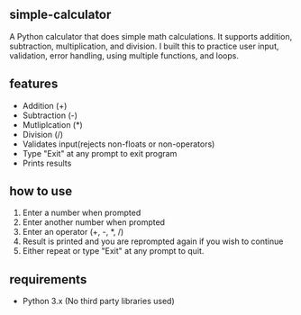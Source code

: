 ## simple-calculator
A Python calculator that does simple math calculations. It supports addition, subtraction, multiplication, and division. I built this to practice user input, validation, error handling, using multiple functions, and loops.

## features
- Addition (+)
- Subtraction (-)
- Mutliplcation (*)
- Division (/)
- Validates input(rejects non-floats or non-operators)
- Type "Exit" at any prompt to exit program
- Prints results

## how to use
1. Enter a number when prompted
2. Enter another number when prompted
3. Enter an operator (+, -, *, /)
4. Result is printed and you are reprompted again if you wish to continue
5. Either repeat or type "Exit" at any prompt to quit.

## requirements
- Python 3.x
(No third party libraries used)
